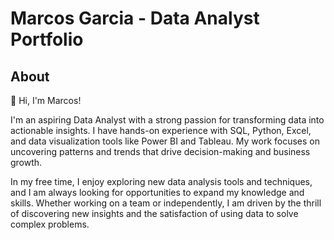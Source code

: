 # Marcos Garcia - Data Analyst Portfolio
## About

👋 Hi, I'm Marcos!

I'm an aspiring Data Analyst with a strong passion for transforming data into actionable insights. I have hands-on experience with SQL, Python, Excel, and data visualization tools like Power BI and Tableau. My work focuses on uncovering patterns and trends that drive decision-making and business growth.

In my free time, I enjoy exploring new data analysis tools and techniques, and I am always looking for opportunities to expand my knowledge and skills. Whether working on a team or independently, I am driven by the thrill of discovering new insights and the satisfaction of using data to solve complex problems.
